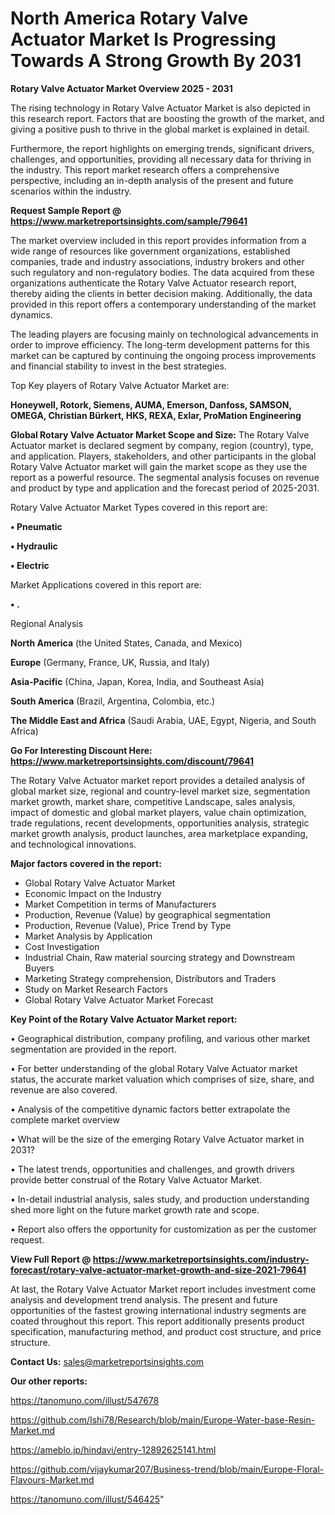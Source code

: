 # North America Rotary Valve Actuator Market Is Progressing Towards A Strong Growth By 2031

<Strong> Rotary Valve Actuator Market Overview 2025 - 2031</strong>

The rising technology in Rotary Valve Actuator Market is also depicted in this research report. Factors that are boosting the growth of the market, and giving a positive push to thrive in the global market is explained in detail.

Furthermore, the report highlights on emerging trends, significant drivers, challenges, and opportunities, providing all necessary data for thriving in the industry. This report market research offers a comprehensive perspective, including an in-depth analysis of the present and future scenarios within the industry.

<strong>Request Sample Report @ <a href=https://www.marketreportsinsights.com/sample/79641>https://www.marketreportsinsights.com/sample/79641</a></strong>

The market overview included in this report provides information from a wide range of resources like government organizations, established companies, trade and industry associations, industry brokers and other such regulatory and non-regulatory bodies. The data acquired from these organizations authenticate the Rotary Valve Actuator research report, thereby aiding the clients in better decision making. Additionally, the data provided in this report offers a contemporary understanding of the market dynamics.

The leading players are focusing mainly on technological advancements in order to improve efficiency. The long-term development patterns for this market can be captured by continuing the ongoing process improvements and financial stability to invest in the best strategies.

Top Key players of Rotary Valve Actuator Market are:

<strong>Honeywell, Rotork, Siemens, AUMA, Emerson, Danfoss, SAMSON, OMEGA, Christian Bürkert, HKS, REXA, Exlar, ProMation Engineering</strong>

<strong><b>Global Rotary Valve Actuator Market Scope and Size:</b></strong>
The Rotary Valve Actuator market is declared segment by company, region (country), type, and application. Players, stakeholders, and other participants in the global Rotary Valve Actuator market will gain the market scope as they use the report as a powerful resource. The segmental analysis focuses on revenue and product by type and application and the forecast period of 2025-2031.

Rotary Valve Actuator Market Types covered in this report are:

<strong>• Pneumatic

• Hydraulic

• Electric</strong>

Market Applications covered in this report are:

<strong>• .</strong> 

Regional Analysis

<strong>North America</strong> (the United States, Canada, and Mexico)

<strong>Europe</strong> (Germany, France, UK, Russia, and Italy)

<strong>Asia-Pacific</strong> (China, Japan, Korea, India, and Southeast Asia)

<strong>South America</strong> (Brazil, Argentina, Colombia, etc.)

<strong>The Middle East and Africa</strong> (Saudi Arabia, UAE, Egypt, Nigeria, and South Africa)

<strong>Go For Interesting Discount Here: <a href=https://www.marketreportsinsights.com/discount/79641>https://www.marketreportsinsights.com/discount/79641</a></strong>

The Rotary Valve Actuator market report provides a detailed analysis of global market size, regional and country-level market size, segmentation market growth, market share, competitive Landscape, sales analysis, impact of domestic and global market players, value chain optimization, trade regulations, recent developments, opportunities analysis, strategic market growth analysis, product launches, area marketplace expanding, and technological innovations.

<strong><b>Major factors covered in the report:</b></strong>
<ul>
  <li>Global Rotary Valve Actuator Market </li>
  <li>Economic Impact on the Industry</li>
  <li>Market Competition in terms of Manufacturers</li>
  <li>Production, Revenue (Value) by geographical segmentation</li>
  <li>Production, Revenue (Value), Price Trend by Type</li>
  <li>Market Analysis by Application</li>
  <li>Cost Investigation</li>
  <li>Industrial Chain, Raw material sourcing strategy and Downstream Buyers</li>
  <li>Marketing Strategy comprehension, Distributors and Traders</li>
  <li>Study on Market Research Factors</li>
  <li>Global Rotary Valve Actuator Market Forecast</li>
</ul>

<strong><b>Key Point of the Rotary Valve Actuator Market report:</b></strong>

• Geographical distribution, company profiling, and various other market segmentation are provided in the report.

• For better understanding of the global Rotary Valve Actuator market status, the accurate market valuation which comprises of size, share, and revenue are also covered.

• Analysis of the competitive dynamic factors better extrapolate the complete market overview

• What will be the size of the emerging Rotary Valve Actuator market in 2031?

• The latest trends, opportunities and challenges, and growth drivers provide better construal of the Rotary Valve Actuator Market.

• In-detail industrial analysis, sales study, and production understanding shed more light on the future market growth rate and scope.

• Report also offers the opportunity for customization as per the customer request.

<strong><b>View Full Report @ <a href=https://www.marketreportsinsights.com/industry-forecast/rotary-valve-actuator-market-growth-and-size-2021-79641>https://www.marketreportsinsights.com/industry-forecast/rotary-valve-actuator-market-growth-and-size-2021-79641</a></b></strong>


At last, the Rotary Valve Actuator Market report includes investment come analysis and development trend analysis. The present and future opportunities of the fastest growing international industry segments are coated throughout this report. This report additionally presents product specification, manufacturing method, and product cost structure, and price structure.

<strong>Contact Us:</strong>
sales@marketreportsinsights.com

<strong>Our other reports:</strong>

<a href=https://tanomuno.com/illust/547678>https://tanomuno.com/illust/547678</a>

<a href=https://github.com/Ishi78/Research/blob/main/Europe-Water-base-Resin-Market.md>https://github.com/Ishi78/Research/blob/main/Europe-Water-base-Resin-Market.md</a>

<a href=https://ameblo.jp/hindavi/entry-12892625141.html>https://ameblo.jp/hindavi/entry-12892625141.html</a>

<a href=https://github.com/vijaykumar207/Business-trend/blob/main/Europe-Floral-Flavours-Market.md>https://github.com/vijaykumar207/Business-trend/blob/main/Europe-Floral-Flavours-Market.md</a>

<a href=https://tanomuno.com/illust/546425>https://tanomuno.com/illust/546425</a>"
